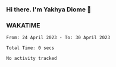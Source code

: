 ### Hi there. I'm Yakhya Diome 👋

### WAKATIME
<!--START_SECTION:waka-->

```text
From: 24 April 2023 - To: 30 April 2023

Total Time: 0 secs

No activity tracked
```

<!--END_SECTION:waka-->
